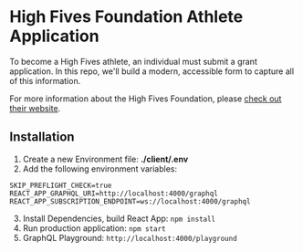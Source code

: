 # High Fives Foundation Athlete Application

To become a High Fives athlete, an individual must submit a grant application. In this repo, we'll build a modern, accessible form to capture all of this information.

For more information about the High Fives Foundation, please [check out their website](https://highfivesfoundation.com).

## Installation

1. Create a new Environment file: **./client/.env**
2. Add the following environment variables:

```
SKIP_PREFLIGHT_CHECK=true
REACT_APP_GRAPHQL_URI=http://localhost:4000/graphql
REACT_APP_SUBSCRIPTION_ENDPOINT=ws://localhost:4000/graphql
```

3. Install Dependencies, build React App: `npm install`
4. Run production application: `npm start`
5. GraphQL Playground: `http://localhost:4000/playground`
